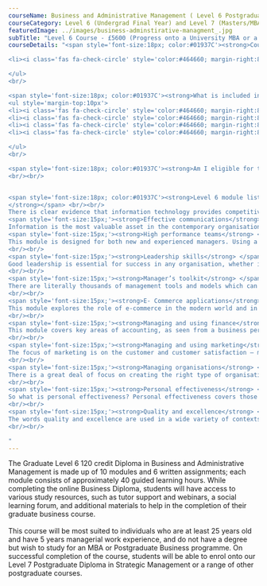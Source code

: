 ```yaml
---
courseName: Business and Administrative Management ( Level 6 Postgraduate MBA entry)
courseCategory: Level 6 (Undergrad Final Year) and Level 7 (Masters/MBA)
featuredImage: ../images/business-adminstirative-managment_.jpg
subTitle: "Level 6 Course - £5600 (Progress onto a University MBA or a Level 7 course)"
courseDetails: "<span style='font-size:18px; color:#01937C'><strong>Course Fees</strong></span><br/><br/>The fee for enrolling onto the level 6 course is £5600. Students can make payment using one of the following methods:<br/><ul style='margin-top:10px'>

<li><i class='fas fa-check-circle' style='color:#464660; margin-right:8px'></i>  Bank transfer</li>

</ul> 
<br/>

<span style='font-size:18px; color:#01937C'><strong>What is included in the cost of my course?</strong></span>
<ul style='margin-top:10px'>
<li><i class='fas fa-check-circle' style='color:#464660; margin-right:8px'></i>  All course material, including online modules and written assignments </li>
<li><i class='fas fa-check-circle' style='color:#464660; margin-right:8px'></i>  Dedicated student support</li>
<li><i class='fas fa-check-circle' style='color:#464660; margin-right:8px'></i>  Access to an online social learning forum</li>
<li><i class='fas fa-check-circle' style='color:#464660; margin-right:8px'></i>  Assignment marking and feedback</li>

</ul> 
<br/>

<span style='font-size:18px; color:#01937C'><strong>Am I eligible for this program?</strong></span><br/><br/> The Level 6 programme is for non-university graduate mature students (age 25 or older) who have five years managerial work experience and want to study for an MBA.
<br/><br/>


<span style='font-size:18px; color:#01937C'><strong>Level 6 module listing</strong></span><br/><br/> <span style='font-size:15px;'><strong>IT in business
</strong></span> <br/><br/>
There is clear evidence that information technology provides competitive advantage, whatever the business sphere an organisation operates it, this module will assess pros and cons of using information technology within business.<br/><br/>
<span style='font-size:15px;'><strong>Effective communications</strong> </span> <br/><br/>
Information is the most valuable asset in the contemporary organisation, and communication is the method by which information is shared. It is on the basis of information that business decisions are made. So without effective communications, an organisation simply cannot perform optimally.<br/><br/>
<span style='font-size:15px;'><strong>High performance teams</strong> </span><br/><br/>
This module is designed for both new and experienced managers. Using a mix of information, personal and team activities, it aims to help learners develop new team building skills or refine and expand the team building skills they already possess.
<br/><br/>
<span style='font-size:15px;'><strong>Leadership skills</strong> </span><br/><br/>
Good leadership is essential for success in any organisation, whether in the private or public sector. Today, rapid change, in the form of a constantly changing competitive environment, innovations in technology and changing economic conditions, have led to the realisation that leadership is a skill to be developed.
<br/><br/>
<span style='font-size:15px;'><strong>Manager’s toolkit</strong> </span><br/><br/>
There are literally thousands of management tools and models which can be used for analysis, problem solving and strategy development. The trick for the practising manager is to master a few which are versatile and which can be used in most of the situations you are likely to encounter.
<br/><br/>
<span style='font-size:15px;'><strong>E- Commerce applications</strong> </span><br/><br/>
This module explores the role of e-commerce in the modern world and in particular the identification of aims and objectives within a business and the design issues arising from the definition of requirements.
<br/><br/>
<span style='font-size:15px;'><strong>Managing and using finance</strong> </span><br/><br/>
This module covers key areas of accounting, as seen from a business perspective. It explains how accountancy can inform and guide management decisions.
<br/><br/>
<span style='font-size:15px;'><strong>Managing and using marketing</strong> </span><br/><br/>
The focus of marketing is on the customer and customer satisfaction – meeting the needs of customers through the products/services we sell and offering the customer what they perceive as value. Today customers have higher and higher expectations for quality, service and value.
<br/><br/>
<span style='font-size:15px;'><strong>Managing organisations</strong> </span><br/><br/>
There is a great deal of focus on creating the right type of organisation today because it is recognised that the structure, culture and management of the organisation has a huge influence on organisational performance.
<br/><br/>
<span style='font-size:15px;'><strong>Personal effectiveness</strong> </span><br/><br/>
So what is personal effectiveness? Personal effectiveness covers those skills and abilities that we need to have, regardless of our job, status or professional background. Personal effectiveness is about using the key skills we have identified to achieve greater productivity and successful results – whether that be on a business or personal basis.
<br/><br/>
<span style='font-size:15px;'><strong>Quality and excellence</strong> </span><br/><br/>
The words quality and excellence are used in a wide variety of contexts in organisations. We refer to a quality product, a quality company, excellent business procedures or an excellent service. So what exactly do we mean by these terms? Does quality mean conformance to specifications? Does it mean a product or service without flaws? Does it mean excellence?
<br/><br/>

"
---
```

The Graduate Level 6 120 credit Diploma in Business and Administrative Management is made up of 10 modules and 6 written assignments; each module consists of approximately 40 guided learning hours. While completing the online Business Diploma, students will have access to various study resources, such as tutor support and webinars, a social learning forum, and additional materials to help in the completion of their graduate business course.
<br/><br/>
This course will be most suited to individuals who are at least 25 years old and have 5 years managerial work experience, and do not have a degree but wish to study for an MBA or Postgraduate Business programme. On successful completion of the course, students will be able to enrol onto our Level 7 Postgraduate Diploma in Strategic Management or a range of other postgraduate courses.